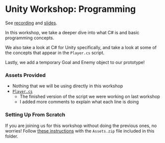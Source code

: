 # Unity Workshop: Programming
See [recording](https://youtu.be/ux1-Vj7oZ-I) and [slides](https://docs.google.com/presentation/d/1R2JA7hr6QSY1SUG0ALFbLpj2b_FH120zePGhvIz0QrY/edit?usp=sharing).

In this workshop, we take a deeper dive into what C# is and basic programming concepts.

We also take a look at C# for Unity specifically, and take a look at some of the concepts that appear in the `Player.cs` script.

Lastly, we add a temporary Goal and Enemy object to our prototype!


### Assets Provided
- Nothing that we will be using directly in this workshop
- [`Player.cs`](./Player.cs)
    - The finished version of the script we were working on last workshop
    - I added more comments to explain what each line is doing

### Setting Up From Scratch
If you are joining us for this workshop without doing the previous ones, no worries! Follow [these instructions](./../Setting%20up%20a%20Project/README.md) with the `Assets.zip` file included in this folder.